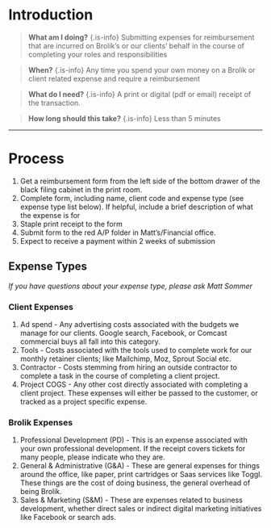 <!-- TITLE: Reimbursement Submission -->
<!-- SUBTITLE: A quick summary of Reimbursement Submission -->

# Introduction

> **What am I doing?**
{.is-info} Submitting expenses for reimbursement that are incurred on Brolik’s or our clients’ behalf in the course of completing your roles and responsibilities

> **When?**
{.is-info} Any time you spend your own money on a Brolik or client related expense and require a reimbursement

> **What do I need?**
{.is-info} A print or digital (pdf or email) receipt of the transaction.

> **How long should this take?**
{.is-info} Less than 5 minutes

-----
# Process
1. Get a reimbursement form from the left side of the bottom drawer of the black filing cabinet in the print room.
2. Complete form, including name, client code and expense type (see expense type list below). If helpful, include a brief description of what the expense is for
3. Staple print receipt to the form
4. Submit form to the red A/P folder in Matt’s/Financial office.
5. Expect to receive a payment within 2 weeks of submission

## Expense Types
*If you have questions about your expense type, please ask Matt Sommer*

### Client Expenses

1. Ad spend - Any advertising costs associated with the budgets we manage for our clients. Google search, Facebook, or Comcast commercial buys all fall into this category.
2. Tools - Costs associated with the tools used to complete work for our monthly retainer clients; like Mailchimp, Moz, Sprout Social etc.
3. Contractor - Costs stemming from hiring an outside contractor to complete a task in the course of completing a client project.
4. Project COGS - Any other cost directly associated with completing a client project. These expenses will either be passed to the customer, or tracked as a project specific expense.

### Brolik Expenses

1. Professional Development (PD) - This is an expense associated with your own professional development. If the receipt covers tickets for many people, please indicate who they are.
2. General & Administrative (G&A) - These are general expenses for things around the office, like paper, print cartridges or Saas services like Toggl. These things are the cost of doing business, the general overhead of being Brolik.
3. Sales & Marketing (S&M) - These are expenses related to business development, whether direct sales or indirect digital marketing initiatives like Facebook or search ads.

